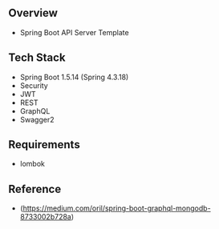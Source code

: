 ## Overview
* Spring Boot API Server Template

## Tech Stack
* Spring Boot 1.5.14 (Spring 4.3.18)
* Security
* JWT
* REST
* GraphQL
* Swagger2

## Requirements
* lombok

## Reference
* (https://medium.com/oril/spring-boot-graphql-mongodb-8733002b728a)
